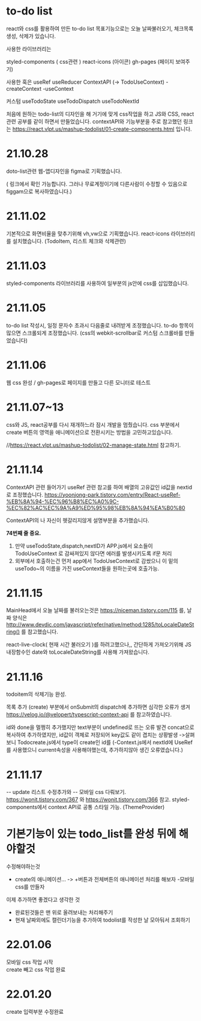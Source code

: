 # to-do list

react와 css를 활용하여 만든 to-do list 목표기능으로는
오늘 날짜불러오기, 체크목록 생성, 삭제가 있습니다.

사용한 라이브러리는

styled-components ( css관련 )
react-icons (아이콘)
gh-pages (페이지 보여주기)

사용한 훅은
useRef
useReducer
ContextAPI (-> TodoUseContext)
-createContext
-useContext

커스텀
useTodoState
useTodoDispatch
useTodoNextId

처음에 원하는 todo-list의 디자인을 해
거기에 맞게 css작업을 하고 JS와 CSS, react관련 공부를 같이 하면서 만들었습니다.
contextAPI와 기능부분을 주로 참고했던 링크는
https://react.vlpt.us/mashup-todolist/01-create-components.html
입니다.

# 21.10.28

doto-list관련 웹-앱디자인을 figma로 기획했습니다.

( 링크에서 확인 가능합니다. 그러나 무료계정이기에 다른사람이 수정할 수 있음으로 figgam으로 복사하였습니다.)

# 21.11.02

기본적으로 화면비율을 맞추기위해 vh,vw으로 기획했습니다. react-icons 라이브러리를 설치했습니다. (TodoItem, 리스트 체크와 삭제관련)

# 21.11.03

styled-components 라이브러리를 사용하여 일부분의 js안에 css를 삽입했습니다.

# 21.11.05

to-do list 작성시, 일정 문자수 초과시 다음줄로 내려받게 조정했습니다.
to-do 항목이 많으면 스크롤되게 조정했습니다.
(css의 webkit-scrollbar로 커스텀 스크롤바를 만들었습니다)

# 21.11.06

웹 css 완성 / gh-pages로 페이지를 만들고 다른 모니터로 테스트

# 21.11.07~13

css와 JS, react공부를 다시 재개하느라 잠시 개발을 멈췄습니다.
css 부분에서 create 버튼의 영역을 애니메이션으로 전환시키는 방법을 고민하고있습니다.

//https://react.vlpt.us/mashup-todolist/02-manage-state.html
참고하기.

# 21.11.14

ContextAPI 관련 들어가기
useRef 관련 참고를 하여 배열의 고유값인 id값을 nextid로 조정했습니다.
https://yoonjong-park.tistory.com/entry/React-useRef-%EB%8A%94-%EC%96%B8%EC%A0%9C-%EC%82%AC%EC%9A%A9%ED%95%98%EB%8A%94%EA%B0%80

ContextAPI의 나 자신이 헷갈리지않게 설명부분을 추가했습니다.

<b>74번째 줄 중요.</b>

1. 만약 useTodoState,dispatch,nextID가
   APP.js에서 요소들이 TodoUseContext 로 감싸져있지 않다면 에러를 발생시키도록 if문 처리
2. 외부에서 호출하는건 먼저 app에서 TodoUseContext로 감쌌으니
   이 밑의 useTodo~의 이름을 가진 useContext들을 원하는곳에 호출가능.

# 21.11.15

MainHead에서 오늘 날짜를 불러오는것은
https://niceman.tistory.com/115
를, 날짜 양식은
http://www.devdic.com/javascript/refer/native/method:1285/toLocaleDateString()
를 참고했습니다.

react-live-clock( 현재 시간 불러오기 )를 하려고했으나,, 간단하게 가져오기위해 JS 내장함수인 date와 toLocaleDateString를 사용해 가져왔습니다.

# 21.11.16

todoitem의 삭제기능 완성.

목록 추가 (create) 부분에서 onSubmit의 dispatch에 추가하면 심각한 오류가 생겨
https://velog.io/@velopert/typescript-context-api
를 참고하였습니다.

id와 done을 멀쩡히 추가했지만 text부분이 undefined로 뜨는 오류 발견
concat으로 복사하여 추가하였지만, id값이 객체로 저장되어 key값도 같이 겹치는 상황발생
->살펴보니 Todocreate.js에서 type이 create인 id를 (-Context.js에서 nextId에 UseRef를 사용했으니 current속성을 사용해야했는데, 추가하지않아 생긴 오류였습니다.)

# 21.11.17

-- update 리스트 수정추가와
-- 모바일 css 다뤄보기.
https://wonit.tistory.com/367 와
https://wonit.tistory.com/366 참고.
styled-components에서 context API로 공통 스타일 가능. (ThemeProvider)

# 기본기능이 있는 todo_list를 완성 뒤에 해야할것

수정해야하는것

- create의 애니메이션... -> +버튼과 전체버튼의 애니메이션 처리를 해보자 -모바일 css를 만들자

이제 추가하면 좋겠다고 생각한 것

- 완료된것들은 맨 위로 올려보내는 처리해주기
- 현재 날짜외에도 캘린더기능을 추가하여 todolist를 작성한 날 모아둬서 조회하기

# 22.01.06

모바일 css 작업 시작  
create 빼고 css 작업 완료

# 22.01.20

create 입력부분 수정완료
